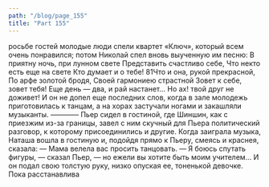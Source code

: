 ```yaml
---
path: "/blog/page_155"
title: "Part 155"
---
```


росьбе гостей молодые люди спели квартет «Ключ», который всем очень понравился; потом Николай спел вновь выученную им песню:
В приятну ночь, при лунном свете Представить счастливо себе, Что некто есть еще на свете Кто думает и о тебе!
81Что и она, рукой прекрасной, По арфе золотой бродя, Своей гармониею страстной Зовет к себе, зовет тебя! Еще день — два, и рай настанет... Но ах! твой друг не доживет!
И он не допел еще последних слов, когда в зале молодежь приготовилась к танцам, а на хорах застучали ногами и закашляли музыканты.
————
Пьер сидел в гостиной, где Шиншин, как с приезжим из-за границы, завел с ним скучный для Пьера политический разговор, к которому присоединились и другие. Когда заиграла музыка, Наташа вошла в гостиную и, подойдя прямо к Пьеру, смеясь и краснея, сказала:
— Мама велела вас просить танцовать.
— Я боюсь спутать фигуры, — сказал Пьер, — но ежели вы хотите быть моим учителем...
И он подал свою толстую руку, низко опуская ее, тоненькой девочке.
Пока расстанавлива
